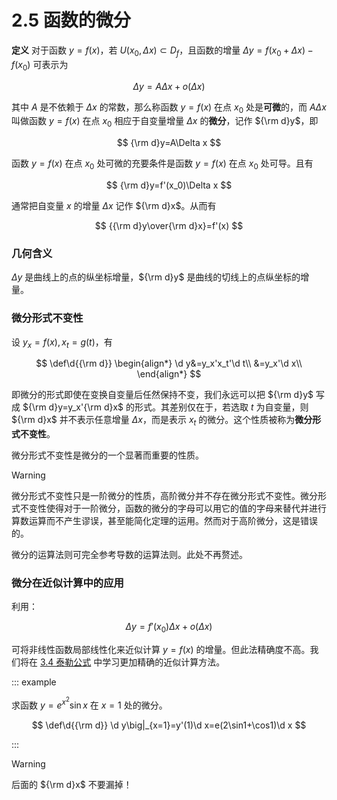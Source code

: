 # 2.5 函数的微分

**定义** 对于函数 $y=f(x)$，若 $U(x_0,\Delta x)\subset D_f$，且函数的增量 $\Delta y=f(x_0+\Delta x)-f(x_0)$ 可表示为

$$
\Delta y=A\Delta x+o(\Delta x)
$$

其中 $A$ 是不依赖于 $\Delta x$ 的常数，那么称函数 $y=f(x)$ 在点 $x_0$ 处是**可微**的，而 $A\Delta x$ 叫做函数 $y=f(x)$ 在点 $x_0$ 相应于自变量增量 $\Delta x$ 的**微分**，记作 ${\rm d}y$，即

$$
{\rm d}y=A\Delta x
$$

函数 $y=f(x)$ 在点 $x_0$ 处可微的充要条件是函数 $y=f(x)$ 在点 $x_0$ 处可导。且有

$$
{\rm d}y=f'(x_0)\Delta x
$$

通常把自变量 $x$ 的增量 $\Delta x$ 记作 ${\rm d}x$。从而有

$$
{{\rm d}y\over{\rm d}x}=f'(x)
$$

### 几何含义

$\Delta y$ 是曲线上的点的纵坐标增量，${\rm d}y$ 是曲线的切线上的点纵坐标的增量。

### 微分形式不变性

设 $y_x=f(x),x_t=g(t)$，有

$$
\def\d{{\rm d}}
\begin{align*}
\d y&=y_x'x_t'\d t\\
&=y_x'\d x\\
\end{align*}
$$

即微分的形式即使在变换自变量后任然保持不变，我们永远可以把 ${\rm d}y$ 写成 ${\rm d}y=y_x'{\rm d}x$ 的形式。其差别仅在于，若选取 $t$ 为自变量，则 ${\rm d}x$ 并不表示任意增量 $\Delta x$，而是表示 $x_t$ 的微分。这个性质被称为**微分形式不变性**。

微分形式不变性是微分的一个显著而重要的性质。

> [!warning]
>
> 微分形式不变性只是一阶微分的性质，高阶微分并不存在微分形式不变性。微分形式不变性使得对于一阶微分，函数的微分的字母可以用它的值的字母来替代并进行算数运算而不产生谬误，甚至能简化定理的运用。然而对于高阶微分，这是错误的。

微分的运算法则可完全参考导数的运算法则。此处不再赘述。

### 微分在近似计算中的应用

利用：

$$
\Delta y=f'(x_0)\Delta x+o(\Delta x)
$$

可将非线性函数局部线性化来近似计算 $y=f(x)$ 的增量。但此法精确度不高。我们将在 [3.4 泰勒公式](../3%20导数的应用/3.4%20泰勒公式) 中学习更加精确的近似计算方法。

::: example

求函数 $y=e^{x^2}\sin x$ 在 $x=1$ 处的微分。

$$
\def\d{{\rm d}}
\d y\big|_{x=1}=y'(1)\d x=e(2\sin1+\cos1)\d x
$$

:::

> [!warning]
>
> 后面的 ${\rm d}x$ 不要漏掉！
